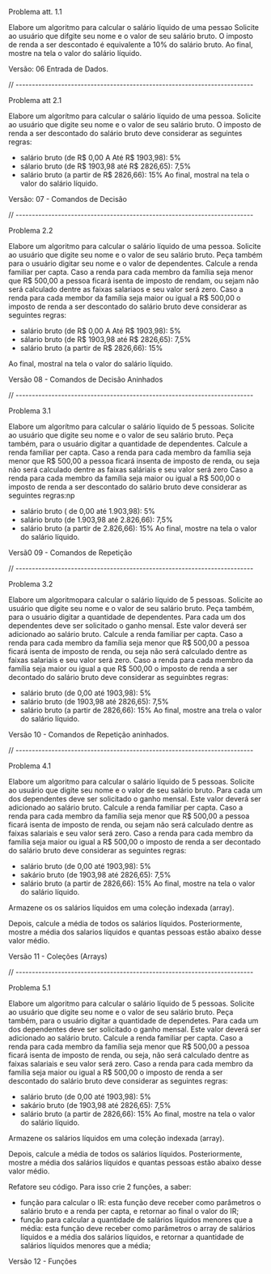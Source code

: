 Problema att. 1.1

Elabore um algoritmo para calcular o salário líquido de uma pessao Solicite 
ao usuário que difgite seu nome e o valor de seu salário bruto.
O imposto de renda a ser descontado é equivalente a 10% do salário bruto.
Ao final, mostre na tela o valor do salário líquido.

Versão: 06 Entrada de Dados.

// -------------------------------------------------------------------------

Problema att 2.1

Elabore um algorítmo para calcular o salário líquido de uma pessoa. Solicite ao usuário que digite seu nome e o valor de seu salário bruto. O imposto de renda a ser descontado do salário bruto deve considerar as seguintes regras:
* salário bruto (de R$ 0,00 A Até R$ 1903,98): 5%
* sálario bruto (de R$ 1903,98 até R$ 2826,65): 7,5%
* salário bruto (a partir de R$ 2826,66): 15%
Ao final, mostral na tela o valor do salário líquido. 

Versão: 07 - Comandos de Decisão

// -------------------------------------------------------------------------

Problema 2.2

Elabore um algoritmo para calcular o salário líquido de uma pessoa. Solicite ao usuário que digite seu nome e o valor de seu salário bruto. Peça também para o usuário digitar seu nome e o valor de dependentes.
Calcule a renda familiar per capta.
Caso a renda para cada membro da família seja menor que R$ 500,00 a pessoa ficará isenta de imposto de rendam, ou sejam não será calculado dentre as faixas salariaos e seu valor será zero.
Caso a renda para cada membor da família seja maior ou igual a R$ 500,00 o imposto de renda a ser descontado do salário bruto deve considerar as seguintes regras:
* salário bruto (de R$ 0,00 A Até R$ 1903,98): 5%
* sálario bruto (de R$ 1903,98 até R$ 2826,65): 7,5%
* salário bruto (a partir de R$ 2826,66): 15%

Ao final, mostral na tela o valor do salário líquido.

Versão 08 -  Comandos de Decisão Aninhados

// -------------------------------------------------------------------------

Problema 3.1

Elabore um algorítmo para calcular o salário líquido de 5 pessoas. Solicite ao usuário que digite seu nome e o valor de seu salário bruto.
Peça também, para o usuário digitar a quantidade de dependentes. Calcule a renda familiar per capta.
Caso a renda para cada membro da família seja menor que R$ 500,00 a pessoa ficará insenta de imposto de renda, ou seja não será calculado dentre as faixas saláriais e seu valor será zero
Caso a renda para cada membro da família seja maior ou igual a R$ 500,00 o imposto de renda a ser descontado do salário bruto deve considerar as seguintes regras:np
* salário bruto ( de 0,00 até 1.903,98): 5%
* salário bruto (de 1.903,98 até 2.826,66): 7,5%
* salário bruto (a partir de 2.826,66): 15%
Ao final, mostre na tela o valor do salário líquido.

Versã0 09 - Comandos de Repetição

// -------------------------------------------------------------------------

Problema 3.2

Elabore um algoritmopara calcular o salário líquido de 5 pessoas. Solicite ao usuário que digite seu nome e o valor de seu salário bruto.
Peça também, para o usuário digitar a quantidade de dependentes.
Para cada um dos dependentes deve ser solicitado o ganho mensal. Este valor deverá ser adicionado ao salário bruto.
Calcule a renda familiar per capta. Caso a renda para cada membro da família seja menor que R$ 500,00 a pessoa ficará isenta de imposto de renda, ou seja não será calculado dentre as faixas salariais e seu valor será zero. 
Caso a renda para cada membro da família seja maior ou igual a que R$ 500,00 o imposto de renda a ser decontado do salário bruto deve considerar as seguinbtes regras:
* salário bruto (de 0,00 até 1903,98): 5%
* salário bruto (de 1903,98 até 2826,65): 7,5%
* salário bruto (a partir de 2826,66): 15%
Ao final, mostre ana trela o valor do salário líquido.

Versão 10 - Comandos de Repetição aninhados.

// -------------------------------------------------------------------------

Problema 4.1

Elabore um algoritmo para calcular o salário líquido de 5 pessoas. Solicite ao usuário que digite seu nome e o valor de seu salário bruto. Para cada um dos dependentes deve ser solicitado o ganho mensal. Este valor deverá ser adicionado ao salário bruto.
Calcule a renda familiar per capta.
Caso a renda para cada membro da família seja menor que R$ 500,00 a pessoa ficará isenta de imposto de renda, ou sejam não será calculado dentre as faixas salariais e seu valor será zero.
Caso a renda para cada membro da família seja maior ou igual a R$ 500,00 o imposto de renda a ser decontado do salário bruto deve considerar as seguintes regras:
* salário bruto (de 0,00 até 1903,98): 5%
* sakário bruto (de 1903,98 até 2826,65): 7,5%
* salário bruto (a partir de 2826,66): 15%
Ao final, mostre na tela o valor do salário líquido.

Armazene os os salários líquidos em uma coleção indexada (array).

Depois, calcule a média de todos os salários líquidos. Posteriormente, mostre a média dos salarios líquidos e quantas pessoas estão abaixo desse valor médio.

Versão 11 - Coleções (Arrays)

// -------------------------------------------------------------------------

Problema 5.1

Elabore um algoritmo para calcular o salário líquido de 5 pessoas. Solicite ao usuário que digite seu nome e o valor de seu salário bruto. Peça também, para o usuário digitar a quantidade de dependetes. Para cada um dos dependentes deve ser solicitado o ganho mensal. Este valor deverá ser adicionado ao salário bruto.
Calcule a renda familiar per capta. 
Caso a renda para cada membro da família seja menor que R$ 500,00 a pessoa ficará isenta de imposto de renda, ou seja, não será calculado dentre as faixas salariais e seu valor será zero. Caso a renda para cada membro da família seja maior ou igual a R$ 500,00 o imposto de renda a ser descontado do salário bruto deve considerar as seguintes regras:
* salário bruto (de 0,00 até 1903,98): 5%
* sakário bruto (de 1903,98 até 2826,65): 7,5%
* salário bruto (a partir de 2826,66): 15%
Ao final, mostre na tela o valor do salário líquido.

Armazene os salários líquidos em uma coleção indexada (array).

Depois, calcule a média de todos os salários líquidos. Posteriormente, mostre a média dos salários líquidos e quantas pessoas estão abaixo desse valor médio.

Refatore seu código. Para isso crie 2 funções, a saber:
* função para calcular o IR: esta função deve receber como parâmetros o salário bruto e a renda per capta, e retornar ao final o valor do IR;
* função para calcular a quantidade de salários líquidos menores que a média: esta função deve receber como parâmetros o array de salários líquidos e a média dos salários líquidos, e retornar a quantidade de salários líquidos menores que a média;

Versão 12 -  Funções